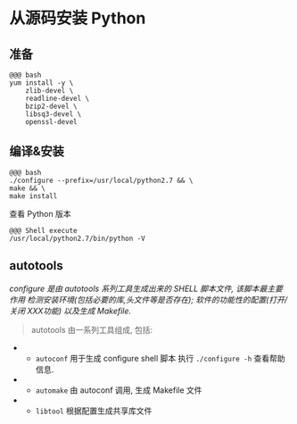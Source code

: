 <!SLIDE>
# 从源码安装 Python

## 准备
    @@@ bash
    yum install -y \
        zlib-devel \
        readline-devel \
        bzip2-devel \
        libsq3-devel \
        openssl-devel 

## 编译&安装
    @@@ bash
    ./configure --prefix=/usr/local/python2.7 && \
    make && \
    make install

查看 Python 版本

    @@@ Shell execute
    /usr/local/python2.7/bin/python -V

<!SLIDE bullets incremental transition=fade>
## autotools

*configure 是由 autotools 系列工具生成出来的 SHELL 脚本文件, 该脚本最主要作用 检测安装环境(包括必要的库,头文件等是否存在); 软件的功能性的配置(打开/关闭 XXX功能) 以及生成 Makefile.*

> autotools 由一系列工具组成, 包括:

*  - `autoconf` 用于生成 configure shell 脚本 执行 `./configure -h` 查看帮助信息.
*  - `automake` 由 autoconf 调用, 生成 Makefile 文件
*  - `libtool` 根据配置生成共享库文件
